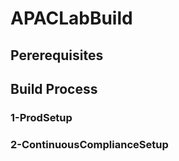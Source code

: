 # APACLabBuild

## Pererequisites

## Build Process

### 1-ProdSetup

### 2-ContinuousComplianceSetup
